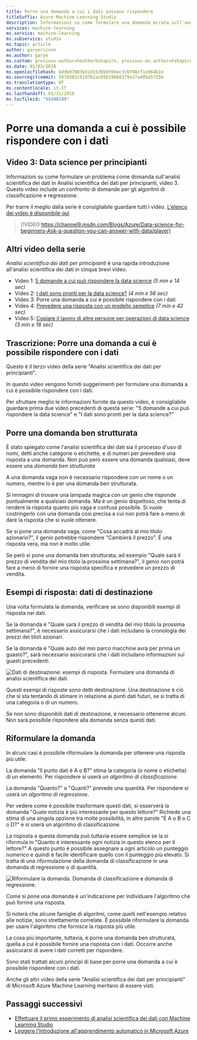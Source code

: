 ```yaml
---
title: Porre una domanda a cui i dati possano rispondere
titleSuffix: Azure Machine Learning Studio
description: Informazioni su come formulare una domanda mirata sull'analisi scientifica dei dati in Analisi scientifica dei dati per principianti, video 3. Include un confronto delle domande di classificazione e regressione.
services: machine-learning
ms.service: machine-learning
ms.subservice: studio
ms.topic: article
author: garyericson
ms.author: garye
ms.custom: previous-author=heatherbshapiro, previous-ms.author=hshapiro
ms.date: 01/03/2018
ms.openlocfilehash: bddb97083bd1d1538b9f60ec3c0798cf1e964b1e
ms.sourcegitcommit: 5978d82c619762ac05b19668379a37a40ba5755b
ms.translationtype: HT
ms.contentlocale: it-IT
ms.lasthandoff: 01/31/2019
ms.locfileid: "55498149"
---
```

# <a name="ask-a-question-you-can-answer-with-data"></a>Porre una domanda a cui è possibile rispondere con i dati
## <a name="video-3-data-science-for-beginners-series"></a>Video 3: Data science per principianti
Informazioni su come formulare un problema come domanda sull'analisi scientifica dei dati in Analisi scientifica dei dati per principianti, video 3. Questo video include un confronto di domande per gli algoritmi di classificazione e regressione.

Per trarre il meglio dalla serie è consigliabile guardare tutti i video. [L'elenco dei video è disponibile qui](#other-videos-in-this-series)
<br>

> [!VIDEO https://channel9.msdn.com/Blogs/Azure/Data-science-for-beginners-Ask-a-question-you-can-answer-with-data/player]
>
>

## <a name="other-videos-in-this-series"></a>Altri video della serie
*Analisi scientifica dei dati per principianti* è una rapida introduzione all'analisi scientifica dei dati in cinque brevi video.

* Video 1: [5 domande a cui può rispondere la data science](data-science-for-beginners-the-5-questions-data-science-answers.md) *(5 min e 14 sec)*
* Video 2: [I dati sono pronti per la data science?](data-science-for-beginners-is-your-data-ready-for-data-science.md) *(4 min e 56 sec)*
* Video 3: Porre una domanda a cui è possibile rispondere con i dati
* Video 4: [Prevedere una risposta con un modello semplice](data-science-for-beginners-predict-an-answer-with-a-simple-model.md) *(7 min e 42 sec)*
* Video 5: [Copiare il lavoro di altre persone per operazioni di data science](data-science-for-beginners-copy-other-peoples-work-to-do-data-science.md) *(3 min e 18 sec)*

## <a name="transcript-ask-a-question-you-can-answer-with-data"></a>Trascrizione: Porre una domanda a cui è possibile rispondere con i dati
Questo è il terzo video della serie "Analisi scientifica dei dati per principianti".  

In questo video vengono forniti suggerimenti per formulare una domanda a cui è possibile rispondere con i dati.

Per sfruttare meglio le informazioni fornite da questo video, è consigliabile guardare prima due video precedenti di questa serie: "5 domande a cui può rispondere la data science" e "I dati sono pronti per la data science?"

## <a name="ask-a-sharp-question"></a>Porre una domanda ben strutturata
È stato spiegato come l'analisi scientifica dei dati sia il processo d'uso di nomi, detti anche categorie o etichette, e di numeri per prevedere una risposta a una domanda. Non può però essere una domanda qualsiasi, deve essere una *domanda ben strutturata*

A una domanda vaga non è necessario rispondere con un nome o un numero, mentre lo è per una domanda ben strutturata.

Si immagini di trovare una lampada magica con un genio che risponde puntualmente a qualsiasi domanda. Ma è un genio dispettoso, che tenta di rendere la risposta quanto più vaga e confusa possibile. Si vuole costringerlo con una domanda così precisa a cui non potrà fare a meno di dare la risposta che si vuole ottenere.

Se si pone una domanda vaga, come "Cosa accadrà al mio titolo azionario?", il genio potrebbe rispondere "Cambierà il prezzo". È una risposta vera, ma non è molto utile.

Se però si pone una domanda ben strutturata, ad esempio "Quale sarà il prezzo di vendita del mio titolo la prossima settimana?", il genio non potrà fare a meno di fornire una risposta specifica e prevedere un prezzo di vendita.

## <a name="examples-of-your-answer-target-data"></a>Esempi di risposta: dati di destinazione
Una volta formulata la domanda, verificare se sono disponibili esempi di risposta nei dati.

Se la domanda è "Quale sarà il prezzo di vendita del mio titolo la prossima settimana?", è necessario assicurarsi che i dati includano la cronologia dei prezzi dei titoli azionari.

Se la domanda è "Quale auto del mio parco macchine avrà per prima un guasto?", sarà necessario assicurarsi che i dati includano informazioni sui guasti precedenti.

![Dati di destinazione: esempi di risposta. Formulare una domanda di analisi scientifica dei dati.](./media/data-science-for-beginners-ask-a-question-you-can-answer-with-data/target-data.png)

Questi esempi di risposte sono detti destinazione. Una destinazione è ciò che si sta tentando di stimare in relazione ai punti dati futuri, se si tratta di una categoria o di un numero.

Se non sono disponibili dati di destinazione, è necessario ottenerne alcuni. Non sarà possibile rispondere alla domanda senza questi dati.

## <a name="reformulate-your-question"></a>Riformulare la domanda
In alcuni casi è possibile riformulare la domanda per ottenere una risposta più utile.

La domanda "Il punto dati è A o B?" stima la categoria (o nome o etichetta) di un elemento. Per rispondere si userà un *algoritmo di classificazione*.

La domanda "Quanto?" o "Quanti?" prevede una quantità. Per rispondere si userà un *algoritmo di regressione*.

Per vedere come è possibile trasformare questi dati, si osserverà la domanda "Quale notizia è più interessante per questo lettore?" Richiede una stima di una singola opzione tra molte possibilità, in altre parole "È A o B o C o D?" e si userà un algoritmo di classificazione.

La risposta a questa domanda può tuttavia essere semplice se la si riformula in "Quanto è interessante ogni notizia in questo elenco per il lettore?" A questo punto è possibile assegnare a ogni articolo un punteggio numerico e quindi è facile identificare quello con il punteggio più elevato. Si tratta di una riformulazione della domanda di classificazione in una domanda di regressione o di quantità.

![Riformulare la domanda. Domanda di classificazione e domanda di regressione.](./media/data-science-for-beginners-ask-a-question-you-can-answer-with-data/classification-question-vs-regression-question.png)

Come si pone una domanda è un'indicazione per individuare l'algoritmo che può fornire una risposta.

Si noterà che alcune famiglie di algoritmi, come quelli nell'esempio relativo alle notizie, sono strettamente correlate. È possibile riformulare la domanda per usare l'algoritmo che fornisce la risposta più utile.

La cosa più importante, tuttavia, è porre una domanda ben strutturata, quella a cui è possibile fornire una risposta con i dati. Occorre anche assicurarsi di avere i dati corretti per rispondere.

Sono stati trattati alcuni principi di base per porre una domanda a cui è possibile rispondere con i dati.

Anche gli altri video della serie "Analisi scientifica dei dati per principianti" di Microsoft Azure Machine Learning meritano di essere visti.

## <a name="next-steps"></a>Passaggi successivi
* [Effettuare il primo esperimento di analisi scientifica dei dati con Machine Learning Studio](create-experiment.md)
* [Leggere l'Introduzione all'apprendimento automatico in Microsoft Azure](what-is-machine-learning.md)
